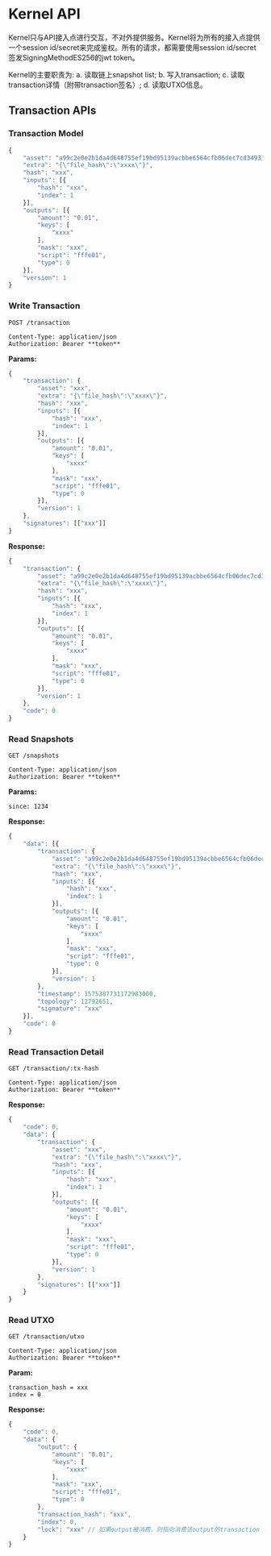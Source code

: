 # Kernel API

Kernel只与API接入点进行交互，不对外提供服务。Kernel将为所有的接入点提供一个session id/secret来完成鉴权。所有的请求，都需要使用session id/secret签发SigningMethodES256的jwt token。

Kernel的主要职责为:
a. 读取链上snapshot list;
b. 写入transaction;
c. 读取transaction详情（附带transaction签名）;
d. 读取UTXO信息。

## Transaction APIs

### Transaction Model

```javascript
{
    "asset": "a99c2e0e2b1da4d648755ef19bd95139acbbe6564cfb06dec7cd34931ca72cdc",
    "extra": "{\"file_hash\":\"xxxx\"}",
    "hash": "xxx",
    "inputs": [{
        "hash": "xxx",
        "index": 1
    }],
    "outputs": [{
        "amount": "0.01",
        "keys": [
            "xxxx"
        ],
        "mask": "xxx",
        "script": "fffe01",
        "type": 0
    }],
    "version": 1
}
```

### Write Transaction

```http
POST /transaction

Content-Type: application/json
Authorization: Bearer **token**
```

**Params:**

```javascript
{
    "transaction": {
        "asset": "xxx",
        "extra": "{\"file_hash\":\"xxxx\"}",
        "hash": "xxx",
        "inputs": [{
            "hash": "xxx",
            "index": 1
        }],
        "outputs": [{
            "amount": "0.01",
            "keys": [
                "xxxx"
            ],
            "mask": "xxx",
            "script": "fffe01",
            "type": 0
        }],
        "version": 1
    },
    "signatures": [["xxx"]]
}
```

**Response:**

```javascript
{
    "transaction": {
        "asset": "a99c2e0e2b1da4d648755ef19bd95139acbbe6564cfb06dec7cd34931ca72cdc",
        "extra": "{\"file_hash\":\"xxxx\"}",
        "hash": "xxx",
        "inputs": [{
            "hash": "xxx",
            "index": 1
        }],
        "outputs": [{
            "amount": "0.01",
            "keys": [
                "xxxx"
            ],
            "mask": "xxx",
            "script": "fffe01",
            "type": 0
        }],
        "version": 1
    },
    "code": 0
}
```

### Read Snapshots

```http
GET /snapshots

Content-Type: application/json
Authorization: Bearer **token**
```

**Params:**

```form
since: 1234
```

**Response:**

```javascript
{
    "data": [{
        "transaction": {
            "asset": "a99c2e0e2b1da4d648755ef19bd95139acbbe6564cfb06dec7cd34931ca72cdc",
            "extra": "{\"file_hash\":\"xxxx\"}",
            "hash": "xxx",
            "inputs": [{
                "hash": "xxx",
                "index": 1
            }],
            "outputs": [{
                "amount": "0.01",
                "keys": [
                    "xxxx"
                ],
                "mask": "xxx",
                "script": "fffe01",
                "type": 0
            }],
            "version": 1
        },
        "timestamp": 1575387731172983000,
        "topology": 12792651,
        "signature": "xxx"
    }],
    "code": 0
}
```

### Read Transaction Detail

```http
GET /transaction/:tx-hash

Content-Type: application/json
Authorization: Bearer **token**
```

**Response:**

```javascript
{
    "code": 0,
    "data": {
        "transaction": {
            "asset": "xxx",
            "extra": "{\"file_hash\":\"xxxx\"}",
            "hash": "xxx",
            "inputs": [{
                "hash": "xxx",
                "index": 1
            }],
            "outputs": [{
                "amount": "0.01",
                "keys": [
                    "xxxx"
                ],
                "mask": "xxx",
                "script": "fffe01",
                "type": 0
            }],
            "version": 1
        },
        "signatures": [["xxx"]]
    }
}
```

### Read UTXO

```http
GET /transaction/utxo

Content-Type: application/json
Authorization: Bearer **token**
```

**Param:**

```form
transaction_hash = xxx
index = 0
```

**Response:**

```javascript
{
    "code": 0,
    "data": {
        "output": {
            "amount": "0.01",
            "keys": [
                "xxxx"
            ],
            "mask": "xxx",
            "script": "fffe01",
            "type": 0
        },
        "transaction_hash": "xxx",
        "index": 0,
        "lock": "xxx" // 如果output被消费，则指向消费该output的transaction；否则为空
    }
}
```
